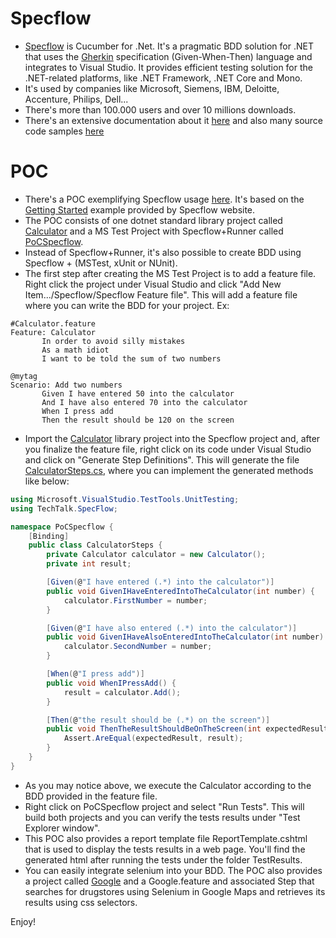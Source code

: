 # Specflow

* [Specflow](https://specflow.org/) is Cucumber for .Net. It's a pragmatic BDD solution for .NET that uses the [Gherkin](https://cucumber.io/docs/gherkin/reference/) specification (Given-When-Then) language and integrates to Visual Studio. It provides efficient testing solution for the .NET-related platforms, like .NET Framework, .NET Core and Mono.
* It's used by companies like Microsoft, Siemens, IBM, Deloitte, Accenture, Philips, Dell...
* There's more than 100.000 users and over 10 millions downloads. 
* There's an extensive documentation about it [here](https://specflow.org/docs/) and also many source code samples [here](https://github.com/SpecFlowOSS/SpecFlow.Plus.Examples)

# POC

* There's a POC exemplifying Specflow usage [here](./PoC). It's based on the [Getting Started](https://specflow.org/getting-started) example provided by Specflow website. 
* The POC consists of one dotnet standard library project called [Calculator](./PoC/Calculator) and a MS Test Project with Specflow+Runner called [PoCSpecflow](PoC/PoCSpecflow). 
* Instead of Specflow+Runner, it's also possible to create BDD using Specflow + (MSTest, xUnit or NUnit).
* The first step after creating the MS Test Project is to add a feature file. Right click the project under Visual Studio and click "Add New Item.../Specflow/Specflow Feature file". This will add a feature file where you can write the BDD for your project. Ex:

```gherkin
#Calculator.feature
Feature: Calculator
       In order to avoid silly mistakes
       As a math idiot
       I want to be told the sum of two numbers

@mytag
Scenario: Add two numbers
       Given I have entered 50 into the calculator
       And I have also entered 70 into the calculator
       When I press add
       Then the result should be 120 on the screen
```

* Import the [Calculator](./PoC/Calculator) library project into the Specflow project and, after you finalize the feature file, right click on its code under Visual Studio and click on "Generate Step Definitions". This will generate the file [CalculatorSteps.cs](./PoC/PoCSpecflow/Steps/CalculatorSteps.cs), where you can implement the generated methods like below:

```c#
using Microsoft.VisualStudio.TestTools.UnitTesting;
using TechTalk.SpecFlow;

namespace PoCSpecflow {
    [Binding]
    public class CalculatorSteps {
        private Calculator calculator = new Calculator();
        private int result;

        [Given(@"I have entered (.*) into the calculator")]
        public void GivenIHaveEnteredIntoTheCalculator(int number) {
            calculator.FirstNumber = number;
        }

        [Given(@"I have also entered (.*) into the calculator")]
        public void GivenIHaveAlsoEnteredIntoTheCalculator(int number) {
            calculator.SecondNumber = number;
        }

        [When(@"I press add")]
        public void WhenIPressAdd() {
            result = calculator.Add();
        }

        [Then(@"the result should be (.*) on the screen")]
        public void ThenTheResultShouldBeOnTheScreen(int expectedResult) {
            Assert.AreEqual(expectedResult, result);
        }
    }
}

```

* As you may notice above, we execute the Calculator according to the BDD provided in the feature file. 
* Right click on PoCSpecflow project and select "Run Tests". This will build both projects and you can verify the tests results under "Test Explorer window". 
* This POC also provides a report template file ReportTemplate.cshtml that is used to display the tests results in a web page. You'll find the generated html after running the tests under the folder TestResults. 
* You can easily integrate selenium into your BDD. The POC also provides a project called [Google](./PoC/Google) and a Google.feature and associated Step that searches for drugstores using Selenium in Google Maps and retrieves its results using css selectors. 

Enjoy! 

